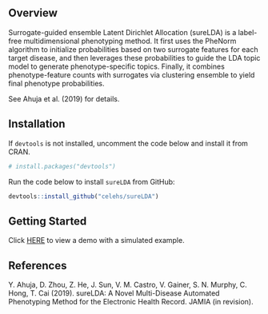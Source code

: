 ## Overview

Surrogate-guided ensemble Latent Dirichlet Allocation (sureLDA) is a label-free multidimensional phenotyping method. It first uses the PheNorm algorithm to initialize probabilities based on two surrogate features for each target disease, and then leverages these probabilities to guide the LDA topic model to generate phenotype-specific topics. Finally, it combines phenotype-feature counts with surrogates via clustering ensemble to yield final phenotype probabilities. 

See Ahuja et al. (2019) for details.

## Installation

If `devtools` is not installed, uncomment the code below and install it from CRAN.

``` r
# install.packages("devtools")
```

Run the code below to install `sureLDA` from GitHub:

``` r
devtools::install_github("celehs/sureLDA")
```

## Getting Started

Click [HERE](articles/example.html) to view a demo with a simulated example.

## References

Y. Ahuja, D. Zhou, Z. He, J. Sun, V. M. Castro, V. Gainer, S. N. Murphy, C. Hong, T. Cai (2019). sureLDA: A Novel Multi-Disease Automated Phenotyping Method for the Electronic Health Record. JAMIA (in revision).
